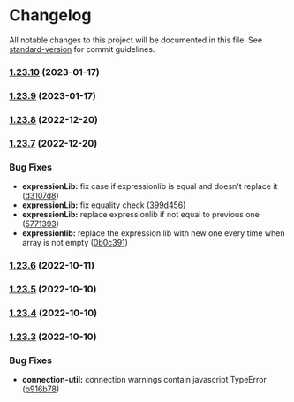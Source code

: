 # Changelog

All notable changes to this project will be documented in this file. See [standard-version](https://github.com/conventional-changelog/standard-version) for commit guidelines.

### [1.23.10](https://github.com/rabix/cwl-ts/compare/1.23.9...1.23.10) (2023-01-17)

### [1.23.9](https://github.com/rabix/cwl-ts/compare/1.23.8...1.23.9) (2023-01-17)

### [1.23.8](https://github.com/rabix/cwl-ts/compare/1.23.7...1.23.8) (2022-12-20)

### [1.23.7](https://github.com/rabix/cwl-ts/compare/1.23.6...1.23.7) (2022-12-20)


### Bug Fixes

* **expressionLib:** fix case if expressionlib is equal and doesn't replace it ([d3107d8](https://github.com/rabix/cwl-ts/commit/d3107d8b0e72361b074fcc0823fb29baa774f1fb))
* **expressionLib:** fix equality check ([399d456](https://github.com/rabix/cwl-ts/commit/399d456fc4bbcef157e90fa5695cffc3c883c36a))
* **expressionLib:** replace expressionlib if not equal to previous one ([5771393](https://github.com/rabix/cwl-ts/commit/5771393564a23148b79a8c43f6f3efc47cac27de))
* **expressionlib:** replace the expression lib with new one every time when array is not empty ([0b0c391](https://github.com/rabix/cwl-ts/commit/0b0c391aed8aa8fd7509a68f504c170fe16302e2))

### [1.23.6](https://github.com/rabix/cwl-ts/compare/1.23.5...1.23.6) (2022-10-11)

### [1.23.5](https://github.com/rabix/cwl-ts/compare/1.23.3...1.23.5) (2022-10-10)

### [1.23.4](https://github.com/rabix/cwl-ts/compare/1.23.3...1.23.4) (2022-10-10)

### [1.23.3](https://github.com/rabix/cwl-ts/compare/1.23.2...1.23.3) (2022-10-10)


### Bug Fixes

* **connection-util:** connection warnings contain javascript TypeError ([b916b78](https://github.com/rabix/cwl-ts/commit/b916b7831ff2609c6247d49e19ef5b5d584eedfe))
